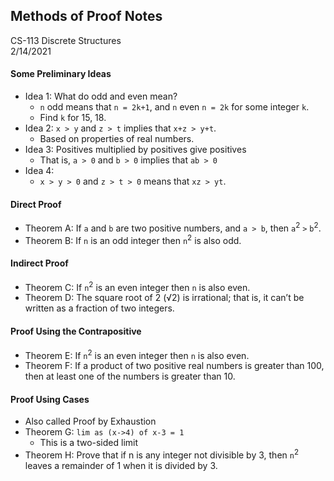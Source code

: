 ## Methods of Proof Notes  
CS-113 Discrete Structures  
2/14/2021  

#### Some Preliminary Ideas
- Idea 1: What do odd and even mean?
  - `n` odd means that `n = 2k+1`, and `n` even `n = 2k` for some integer `k`.
  - Find `k` for 15, 18.
- Idea 2: `x > y` and `z > t` implies that `x+z > y+t`.
  - Based on properties of real numbers.
- Idea 3: Positives multiplied by positives give positives
  - That is, `a > 0` and `b > 0` implies that `ab > 0`
- Idea 4:
  - `x > y > 0` and `z > t > 0` means that `xz > yt`. 

#### Direct Proof
- Theorem A: If `a` and `b` are two positive numbers, and `a > b`, then `a`<sup>2</sup> `>` `b`<sup>2</sup>.
- Theorem B: If `n` is an odd integer then `n`<sup>2</sup> is also odd.

#### Indirect Proof
- Theorem C: If `n`<sup>2</sup> is an even integer then `n` is also even.
- Theorem D: The square root of 2 (√2) is irrational; that is, it can’t be written as a fraction of two integers.

#### Proof Using the Contrapositive
- Theorem E: If `n`<sup>2</sup> is an even integer then `n` is also even.
- Theorem F: If a product of two positive real numbers is greater than 100, then at least one of the numbers is greater than 10.

#### Proof Using Cases
- Also called Proof by Exhaustion
- Theorem G: `lim as (x->4) of x-3 = 1`
  - This is a two-sided limit
- Theorem H: Prove that if n is any integer not divisible by 3, then `n`<sup>2</sup> leaves a remainder of 1 when it is divided by 3.
